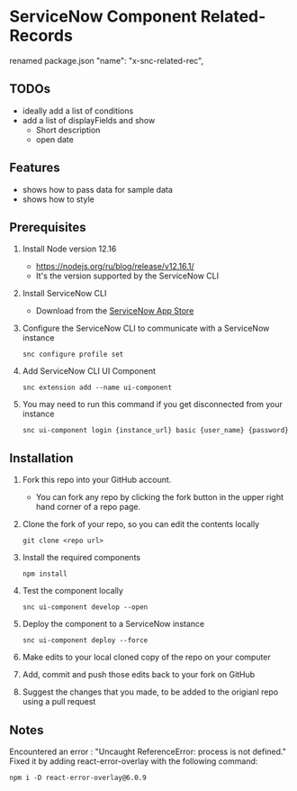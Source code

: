 # ServiceNow Component Related-Records


renamed package.json
	"name": "x-snc-related-rec",

## TODOs
- ideally add a list of conditions
- add a list of displayFields and show
    - Short description
    - open date


## Features

- shows how to pass data for sample data
- shows how to style

## Prerequisites
1. Install Node version 12.16
    * https://nodejs.org/ru/blog/release/v12.16.1/ 
    * It's the version supported by the ServiceNow CLI

2. Install ServiceNow CLI
    * Download from the [ServiceNow App Store](https://store.servicenow.com/sn_appstore_store.do#!/store/application/9085854adbb52810122156a8dc961910/1.1.0?referer=%2Fstore%2Fsearch%3Flistingtype%3Dallintegrations%25253Bancillary_app%25253Bcertified_apps%25253Bcontent%25253Bindustry_solution%25253Boem%25253Butility%25253Btemplate%26q%3DServiceNow%2520CLI&sl=sh)

3. Configure the ServiceNow CLI to communicate with a ServiceNow instance
    ```
    snc configure profile set
    ```

4. Add ServiceNow CLI UI Component
    ```
    snc extension add --name ui-component
    ```

5.  You may need to run this command if you get disconnected from your instance
    ```
    snc ui-component login {instance_url} basic {user_name} {password}
    ```

## Installation 

1. Fork this repo into your GitHub account.
    * You can fork any repo by clicking the fork button in the upper right hand corner of a repo page.
2. Clone the fork of your repo, so you can edit the contents locally
    ```
    git clone <repo url>
    ```
3. Install the required components
    ```
    npm install
    ```
3. Test the component locally 
    ```
    snc ui-component develop --open
    ```
4. Deploy the component to a ServiceNow instance
    ``` 
    snc ui-component deploy --force 
    ```
5. Make edits to your local cloned copy of the repo on your computer

6. Add, commit and push those edits back to your fork on GitHub

7. Suggest the changes that you made, to be added to the origianl repo using a pull request



## Notes
Encountered an error : "Uncaught ReferenceError: process is not defined." 
Fixed it by adding react-error-overlay with the following command:
```
npm i -D react-error-overlay@6.0.9
```
